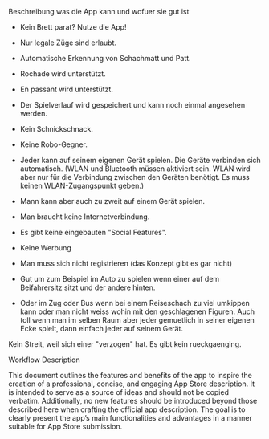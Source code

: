 Beschreibung was die App kann und wofuer sie gut ist

- Kein Brett parat? Nutze die App!
- Nur legale Züge sind erlaubt.
- Automatische Erkennung von Schachmatt und Patt.
- Rochade wird unterstützt.
- En passant wird unterstützt.
- Der Spielverlauf wird gespeichert und kann noch einmal angesehen werden.
- Kein Schnickschnack.
- Keine Robo-Gegner.
- Jeder kann auf seinem eigenen Gerät spielen. Die Geräte verbinden sich automatisch. (WLAN und Bluetooth müssen aktiviert sein. WLAN wird aber nur für die Verbindung zwischen den Geräten benötigt. Es muss keinen WLAN-Zugangspunkt geben.)

- Mann kann aber auch zu zweit auf einem Gerät spielen.

- Man braucht keine Internetverbindung.
- Es gibt keine eingebauten "Social Features".
- Keine Werbung
- Man muss sich nicht registrieren (das Konzept gibt es gar nicht)
- Gut um zum Beispiel im Auto zu spielen wenn einer auf dem Beifahrersitz sitzt und der andere hinten.
- Oder im Zug oder Bus wenn bei einem Reiseschach zu viel umkippen kann oder man nicht weiss wohin mit den geschlagenen Figuren.
Auch toll wenn man im selben Raum aber jeder gemuetlich in seiner eigenen Ecke spielt, dann einfach jeder auf seinem Gerät.

Kein Streit, weil sich einer "verzogen" hat. Es gibt kein rueckgaenging.

Workflow Description

This document outlines the features and benefits of the app to inspire the creation of a professional, concise, and engaging App Store description. It is intended to serve as a source of ideas and should not be copied verbatim. Additionally, no new features should be introduced beyond those described here when crafting the official app description. The goal is to clearly present the app’s main functionalities and advantages in a manner suitable for App Store submission.
